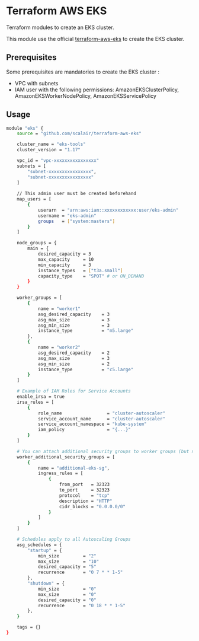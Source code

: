 # Terraform AWS EKS

Terraform modules to create an EKS cluster.

This module use the official [terraform-aws-eks](https://github.com/terraform-aws-modules/terraform-aws-eks) to create the EKS cluster.

## Prerequisites

Some prerequisites are mandatories to create the EKS cluster :

- VPC with subnets
- IAM user with the following permissions: AmazonEKSClusterPolicy, AmazonEKSWorkerNodePolicy, AmazonEKSServicePolicy

## Usage

```bash
module "eks" {
    source = "github.com/scalair/terraform-aws-eks"

    cluster_name = "eks-tools"
    cluster_version = "1.17"

    vpc_id = "vpc-xxxxxxxxxxxxxxxx"
    subnets = [
        "subnet-xxxxxxxxxxxxxxxx",
        "subnet-xxxxxxxxxxxxxxxx"
    ]
    
    // This admin user must be created beforehand
    map_users = [
        {
            userarn  = "arn:aws:iam::xxxxxxxxxxxx:user/eks-admin"
            username = "eks-admin"
            groups   = ["system:masters"]
        }
    ]

    node_groups = {
        main = {
            desired_capacity = 3
            max_capacity     = 10
            min_capacity     = 3
            instance_types   = ["t3a.small"]
            capacity_type    = "SPOT" # or ON_DEMAND
        }
    }

    worker_groups = [
        {
            name = "worker1"
            asg_desired_capacity    = 3
            asg_max_size            = 3
            asg_min_size            = 3
            instance_type           = "m5.large"
        },
        {
            name = "worker2"
            asg_desired_capacity    = 2
            asg_max_size            = 3
            asg_min_size            = 2
            instance_type           = "c5.large"
        }
    ]

    # Example of IAM Roles for Service Accounts
    enable_irsa = true
    irsa_rules = [
        {
            role_name                 = "cluster-autoscaler"
            service_account_name      = "cluster-autoscaler"
            service_account_namespace = "kube-system"
            iam_policy                = "{...}"
        }
    ]

    # You can attach additional security groups to worker groups (but not node groups)
    worker_additional_security_groups = [
        {
            name = "additional-eks-sg",
            ingress_rules = [
                {
                    from_port   = 32323
                    to_port     = 32323
                    protocol    = "tcp"
                    description = "HTTP"
                    cidr_blocks = "0.0.0.0/0"
                }
            ]
        }
    ]

    # Schedules apply to all Autoscaling Groups
    asg_schedules = {
        "startup" = {
            min_size         = "2"
            max_size         = "10"
            desired_capacity = "5"
            recurrence       = "0 7 * * 1-5"
        },
        "shutdown" = {
            min_size         = "0"
            max_size         = "0"
            desired_capacity = "0"
            recurrence       = "0 18 * * 1-5"
        },
    }

    tags = {}
}
```
